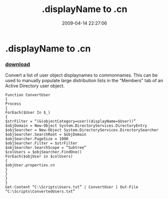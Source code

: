 ﻿---
pid:            1027
poster:         Paul Brice
title:          .displayName to .cn
date:           2009-04-14 22:27:06
format:         posh
parent:         0
parent:         0

---

# .displayName to .cn

### [download](1027.ps1)

Convert a list of user object displaynames to commonnames. This can be used to manually populate large distribution lists in the "Members" tab of an Active Directory user object.

```posh
Function ConvertUser
{
Process
{
ForEach($User In $_)
{
$strFilter = “(&(objectCategory=user)(displayName=$User))”
$objDomain = New-Object System.DirectoryServices.DirectoryEntry
$objSearcher = New-Object System.DirectoryServices.DirectorySearcher
$objSearcher.SearchRoot = $objDomain
$objSearcher.PageSize = 1000
$objSearcher.Filter = $strFilter
$objSearcher.SearchScope = “Subtree”
$colUsers = $objSearcher.FindOne()
ForEach($objUser in $colUsers)
{
$objUser.properties.cn
}
}
}
}
Get-Content “C:\Scripts\Users.txt” | ConvertUser | Out-File “C:\Scripts\ConvertedUsers.txt”
```
